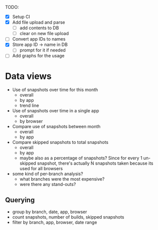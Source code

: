 TODO:

- [x] Setup CI
- [x] Add file upload and parse
  - [ ] add contents to DB
  - [ ] clear on new file upload
- [ ] Convert app IDs to names
- [x] Store app ID -> name in DB
  - [ ] prompt for it if needed
- [ ] Add graphs for the usage
<!-- - [ ] Setup Vercel deployment -->

# Data views

- Use of snapshots over time for this month
  - overall
  - by app
  - trend line
- Use of snapshots over time in a single app
  - overall
  - by browser
- Compare use of snapshots between month
  - overall
  - by app
- Compare skipped snapshots to total snapshots
  - overall
  - by app
  - maybe also as a percentage of snapshots? Since for every 1 un-skipped snapshot, there's actually N snapshots taken because its used for all browsers
- some kind of per-branch analysis?
  - what branches were the most expensive?
  - were there any stand-outs?

## Querying

- group by branch, date, app, browser
- count snapshots, number of builds, skipped snapshots
- filter by branch, app, browser, date range
